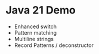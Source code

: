 # Java 21 Demo


- Enhanced switch
- Pattern matching
- Multiline strings
- Record Patterns / deconstructor
